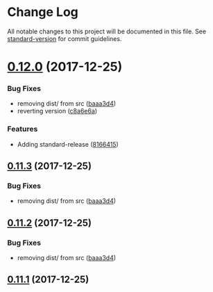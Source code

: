 # Change Log

All notable changes to this project will be documented in this file. See [standard-version](https://github.com/conventional-changelog/standard-version) for commit guidelines.

<a name="0.12.0"></a>
# [0.12.0](https://github.com/arminhammer/wolkenkratzer/compare/v0.11.2...v0.12.0) (2017-12-25)


### Bug Fixes

* removing dist/ from src ([baaa3d4](https://github.com/arminhammer/wolkenkratzer/commit/baaa3d4))
* reverting version ([c8a6e6a](https://github.com/arminhammer/wolkenkratzer/commit/c8a6e6a))


### Features

* Adding standard-release ([8166415](https://github.com/arminhammer/wolkenkratzer/commit/8166415))



<a name="0.11.3"></a>
## [0.11.3](https://github.com/arminhammer/wolkenkratzer/compare/v0.12.0...v0.11.3) (2017-12-25)


### Bug Fixes

* removing dist/ from src ([baaa3d4](https://github.com/arminhammer/wolkenkratzer/commit/baaa3d4))



<a name="0.11.2"></a>
## [0.11.2](https://github.com/arminhammer/wolkenkratzer/compare/v0.12.0...v0.11.2) (2017-12-25)


### Bug Fixes

* removing dist/ from src ([baaa3d4](https://github.com/arminhammer/wolkenkratzer/commit/baaa3d4))



<a name="0.11.1"></a>

## [0.11.1](https://github.com/arminhammer/wolkenkratzer/compare/v0.11.0...v0.11.1) (2017-12-25)
